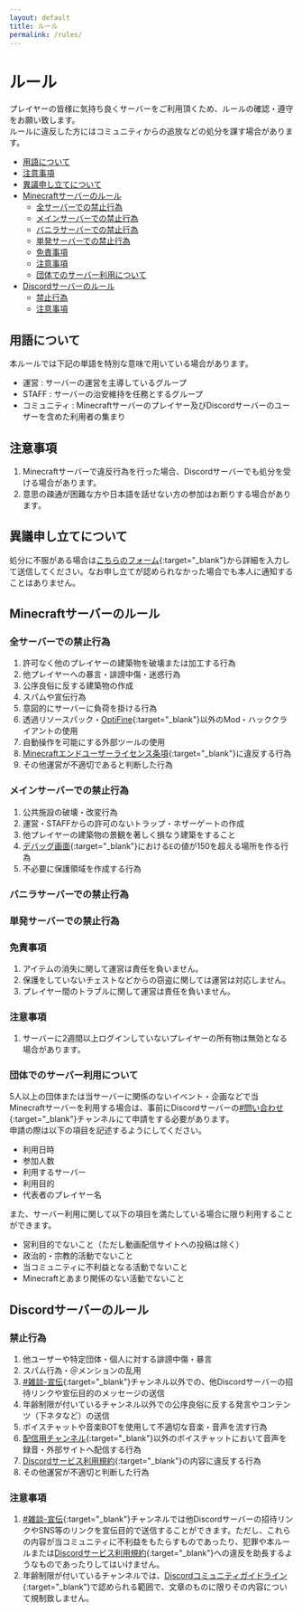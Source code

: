 ```yaml
---
layout: default
title: ルール
permalink: /rules/
---
```


# ルール <!-- omit in toc -->

プレイヤーの皆様に気持ち良くサーバーをご利用頂くため、ルールの確認・遵守をお願い致します。<br>
ルールに違反した方にはコミュニティからの追放などの処分を課す場合があります。
<!--more-->

- [用語について](#用語について)
- [注意事項](#注意事項)
- [異議申し立てについて](#異議申し立てについて)
- [Minecraftサーバーのルール](#minecraftサーバーのルール)
  - [全サーバーでの禁止行為](#全サーバーでの禁止行為)
  - [メインサーバーでの禁止行為](#メインサーバーでの禁止行為)
  - [バニラサーバーでの禁止行為](#バニラサーバーでの禁止行為)
  - [単発サーバーでの禁止行為](#単発サーバーでの禁止行為)
  - [免責事項](#免責事項)
  - [注意事項](#注意事項-1)
  - [団体でのサーバー利用について](#団体でのサーバー利用について)
- [Discordサーバーのルール](#discordサーバーのルール)
  - [禁止行為](#禁止行為)
  - [注意事項](#注意事項-2)

## 用語について

本ルールでは下記の単語を特別な意味で用いている場合があります。

- 運営 : サーバーの運営を主導しているグループ
- STAFF : サーバーの治安維持を任務とするグループ
- コミュニティ : Minecraftサーバーのプレイヤー及びDiscordサーバーのユーザーを含めた利用者の集まり

## 注意事項

1. Minecraftサーバーで違反行為を行った場合、Discordサーバーでも処分を受ける場合があります。
2. 意思の疎通が困難な方や日本語を話せない方の参加はお断りする場合があります。

## 異議申し立てについて
処分に不服がある場合は[こちらのフォーム](https://forms.gle/BEH9NsV5628X2Dqh9){:target="_blank"}から詳細を入力して送信してください。なお申し立てが認められなかった場合でも本人に通知することはありません。

## Minecraftサーバーのルール

### 全サーバーでの禁止行為

1. 許可なく他のプレイヤーの建築物を破壊または加工する行為
2. 他プレイヤーへの暴言・誹謗中傷・迷惑行為
3. 公序良俗に反する建築物の作成
4. スパムや宣伝行為
5. 意図的にサーバーに負荷を掛ける行為
6. 透過リソースパック・[OptiFine](https://optifine.net){:target="_blank"}以外のMod・ハッククライアントの使用
7. 自動操作を可能にする外部ツールの使用
8. [Minecraftエンドユーザーライセンス条項](https://www.minecraft.net/ja-jp/terms/r3){:target="_blank"}に違反する行為
9. その他運営が不適切であると判断した行為

### メインサーバーでの禁止行為

1. 公共施設の破壊・改変行為
2. 運営・STAFFからの許可のないトラップ・ネザーゲートの作成
3. 他プレイヤーの建築物の景観を著しく損なう建築をすること
4. [デバッグ画面](https://minecraft.fandom.com/ja/wiki/%E3%83%87%E3%83%90%E3%83%83%E3%82%B0%E7%94%BB%E9%9D%A2){:target="_blank"}における`E`の値が150を超える場所を作る行為
5. 不必要に保護領域を作成する行為

### バニラサーバーでの禁止行為

### 単発サーバーでの禁止行為

### 免責事項

1. アイテムの消失に関して運営は責任を負いません。
2. 保護をしていないチェストなどからの窃盗に関しては運営は対応しません。
3. プレイヤー間のトラブルに関して運営は責任を負いません。

### 注意事項

1. サーバーに2週間以上ログインしていないプレイヤーの所有物は無効となる場合があります。

### 団体でのサーバー利用について

5人以上の団体または当サーバーに関係のないイベント・企画などで当Minecraftサーバーを利用する場合は、事前にDiscordサーバーの[#問い合わせ](https://discord.com/channels/870095242832007178/984413069562232862){:target="_blank"}チャンネルにて申請をする必要があります。<br>
申請の際は以下の項目を記述するようにしてください。
- 利用日時
- 参加人数
- 利用するサーバー
- 利用目的
- 代表者のプレイヤー名

また、サーバー利用に関して以下の項目を満たしている場合に限り利用することができます。
- 営利目的でないこと（ただし動画配信サイトへの投稿は除く）
- 政治的・宗教的活動でないこと
- 当コミュニティに不利益となる活動でないこと
- Minecraftとあまり関係のない活動でないこと

## Discordサーバーのルール

### 禁止行為

1. 他ユーザーや特定団体・個人に対する誹謗中傷・暴言
2. スパム行為・＠メンションの乱用
3. [#雑談-宣伝](https://discord.com/channels/870095242832007178/989175147942535289){:target="_blank"}チャンネル以外での、他Discordサーバーの招待リンクや宣伝目的のメッセージの送信
4. 年齢制限が付いているチャンネル以外での公序良俗に反する発言やコンテンツ（下ネタなど）の送信
5. ボイスチャットや音楽BOTを使用して不適切な音楽・音声を流す行為
6. [配信用チャンネル](https://discord.com/channels/870095242832007178/964836042475720714){:target="_blank"}以外のボイスチャットにおいて音声を録音・外部サイトへ配信する行為
7. [Discordサービス利用規約](https://discord.com/terms){:target="_blank"}の内容に違反する行為
8. その他運営が不適切と判断した行為

### 注意事項

1. [#雑談-宣伝](https://discord.com/channels/870095242832007178/989175147942535289){:target="_blank"}チャンネルでは他Discordサーバーの招待リンクやSNS等のリンクを宣伝目的で送信することができます。ただし、これらの内容が当コミュニティに不利益をもたらすものであったり、犯罪や本ルールまたは[Discordサービス利用規約](https://discord.com/terms){:target="_blank"}への違反を助長するようなものであったりしてはいけません。
2. 年齢制限が付いているチャンネルでは、[Discordコミュニティガイドライン](https://discord.com/guidelines){:target="_blank"}で認められる範囲で、文章のものに限りその内容について規制致しません。
